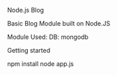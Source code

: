Node.js Blog

Basic Blog Module built on Node.JS


Module Used:
DB: mongodb


Getting started

npm install
node app.js
